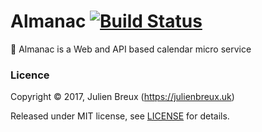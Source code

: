 # Almanac [![Build Status](https://travis-ci.org/JulienBreux/almanac.svg?branch=master)](https://travis-ci.org/JulienBreux/almanac)

📅 Almanac is a Web and API based calendar micro service

### Licence

Copyright © 2017, Julien Breux (https://julienbreux.uk)

Released under MIT license, see [LICENSE](LICENSE.md) for details.
